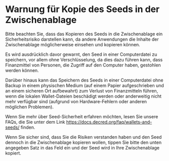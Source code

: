 # Warnung für Kopie des Seeds in der Zwischenablage

Bitte beachten Sie, dass das Kopieren des Seeds in die Zwischenablage ein Sicherheitsrisiko darstellen kann, da andere Anwendungen die Inhalte der Zwischenablage möglicherweise einsehen und kopieren können.

Es wird ausdrücklich davor gewarnt, den Seed in einer Computerdatei zu speichern, vor allem ohne Verschlüsselung, da dies dazu führen kann, dass Finanzmittel von Personen, die Zugriff auf den Computer haben, gestohlen werden können.

Darüber hinaus kann das Speichern des Seeds in einer Computerdatei ohne Backup in einem physischen Medium (auf einem Papier aufgeschrieben und an einem sicheren Ort aufbewahrt) zum Verlust von Finanzmitteln führen, wenn die lokalen Wallet-Dateien beschädigt werden oder anderweitig nicht mehr verfügbar sind (aufgrund von Hardware-Fehlern oder anderen möglichen Problemen).

Wenn Sie mehr über Seed-Sicherheit erfahren möchten, lesen Sie unsere FAQs, die Sie unter dem Link https://docs.decred.org/faq/wallets-and-seeds/ finden.

Wenn Sie sicher sind, dass Sie die Risiken verstanden haben und den Seed dennoch in die Zwischenablage kopieren wollen, tippen Sie bitte den unten angegeben Satz in das Feld ein und der Seed wird in Ihre Zwischenablage kopiert.
